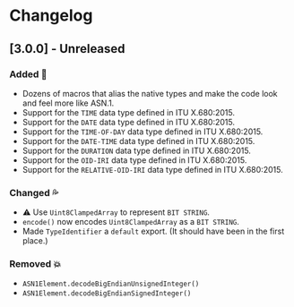 # Changelog

## [3.0.0] - Unreleased

### Added :seedling:

- Dozens of macros that alias the native types and make the code look and feel more like ASN.1.
- Support for the `TIME` data type defined in ITU X.680:2015.
- Support for the `DATE` data type defined in ITU X.680:2015.
- Support for the `TIME-OF-DAY` data type defined in ITU X.680:2015.
- Support for the `DATE-TIME` data type defined in ITU X.680:2015.
- Support for the `DURATION` data type defined in ITU X.680:2015.
- Support for the `OID-IRI` data type defined in ITU X.680:2015.
- Support for the `RELATIVE-OID-IRI` data type defined in ITU X.680:2015.

### Changed :sweat_drops:

- :warning: Use `Uint8ClampedArray` to represent `BIT STRING`.
- `encode()` now encodes `Uint8ClampedArray` as a `BIT STRING`.
- Made `TypeIdentifier` a `default` export. (It should have been in the first place.)

### Removed :boom:

- `ASN1Element.decodeBigEndianUnsignedInteger()`
- `ASN1Element.decodeBigEndianSignedInteger()`
